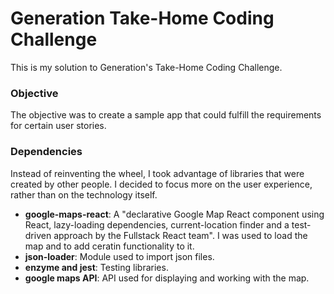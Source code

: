 Generation Take-Home Coding Challenge
=================================
This is my solution to Generation's Take-Home Coding Challenge.

### Objective
The objective was to create a sample app that could fulfill the requirements for certain user stories.

### Dependencies
Instead of reinventing the wheel, I took advantage of libraries that were created by other people. I decided to focus more on the user experience, rather than on the technology itself.
* **google-maps-react**: A "declarative Google Map React component using React, lazy-loading dependencies, current-location finder and a test-driven approach by the Fullstack React team". I was used to load the map and to add ceratin functionality to it.
* **json-loader**: Module used to import json files.
* **enzyme and jest**: Testing libraries.
* **google maps API**: API used for displaying and working with the map.
